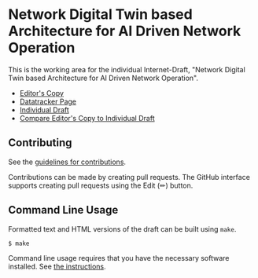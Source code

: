 <!-- regenerate: on (set to off if you edit this file) -->

# Network Digital Twin based Architecture for AI Driven Network Operation

This is the working area for the individual Internet-Draft, "Network Digital Twin based Architecture for AI Driven Network Operation".

* [Editor's Copy](https://QiufangMa.github.io/Agent-architecture/#go.draft-wmz-nmrg-agent-ndt-arch.html)
* [Datatracker Page](https://datatracker.ietf.org/doc/draft-wmz-nmrg-agent-ndt-arch)
* [Individual Draft](https://datatracker.ietf.org/doc/html/draft-wmz-nmrg-agent-ndt-arch)
* [Compare Editor's Copy to Individual Draft](https://QiufangMa.github.io/Agent-architecture/#go.draft-wmz-nmrg-agent-ndt-arch.diff)


## Contributing

See the
[guidelines for contributions](https://github.com/QiufangMa/Agent-architecture/blob/main/CONTRIBUTING.md).

Contributions can be made by creating pull requests.
The GitHub interface supports creating pull requests using the Edit (✏) button.


## Command Line Usage

Formatted text and HTML versions of the draft can be built using `make`.

```sh
$ make
```

Command line usage requires that you have the necessary software installed.  See
[the instructions](https://github.com/martinthomson/i-d-template/blob/main/doc/SETUP.md).

